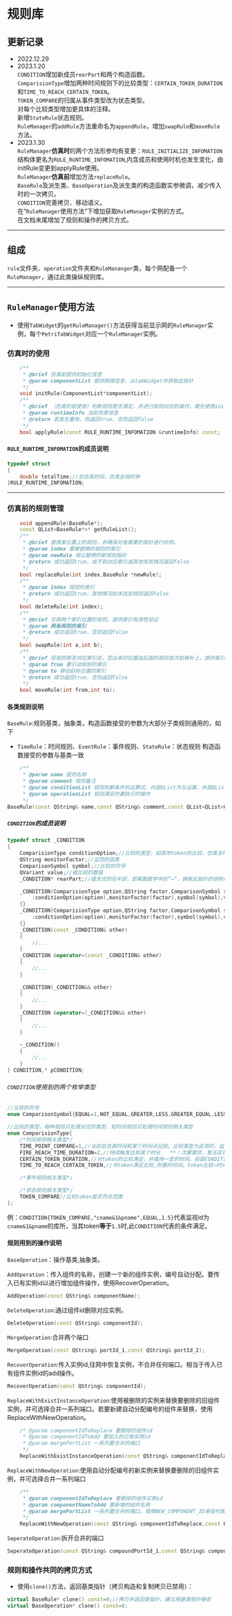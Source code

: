 # 规则库
## 更新记录
* 2022.12.29 
* 2023.1.20  
  `CONDITION`增加新成员`rearPart`和两个构造函数。<br>`ComparisionType`增加两种时间规则下的比较类型：`CERTAIN_TOKEN_DURATION`和`TIME_TO_REACH_CERTAIN_TOKEN`。<br>`TOKEN_COMPARE`的归属从事件类型改为状态类型。<br>对每个比较类型增加更具体的注释。<br>新增`StateRule`状态规则。<br>`RuleManager`的`addRule`方法重命名为`appendRule`，增加`swapRule`和`moveRule`方法。
* 2023.1.30
  <br>`RuleManager`**仿真时**的两个方法形参均有变更：`RULE_INITIALIZE_INFOMATION`结构体更名为`RULE_RUNTIME_INFOMATION`,内含成员和使用时机也发生变化，由initRule变更到applyRule使用。<br>`RuleManager`**仿真前**增加方法`replaceRule`。<br>`BaseRule`及派生类、`BaseOperation`及派生类的构造函数实参微调，减少传入时的一次拷贝。<br>`CONDITION`完善拷贝、移动语义。<br>在“`RuleManager`使用方法”下增加获取`RuleManager`实例的方式。<br>在文档末尾增加了规则和操作的拷贝方式。
---
## 组成
`rule`文件夹、`operation`文件夹和`RuleMananger`类，每个网配备一个`RuleManager`，通过此类操纵规则库。
***
## `RuleManager`使用方法
* 使用`TabWidget`的`getRuleManager()`方法获得当前显示网的`RuleManager`实例，每个`PetriTabWidget`对应一个`RuleManager`实例。
### 仿真时的使用
```C++
    /**
     * @brief 仿真前提供初始化信息
     * @param componentList 提供网络信息，从tabWidget中获取此指针
     */
    void initRule(ComponentList*componentList);
    /**
     * @brief （仿真阶段使用）判断规则是否满足，并进行规则对应的操作，需先使用initRule提供仿真相关信息
     * @param runtimeInfo 当前仿真信息
     * @return 若发生重构，则返回true，否则返回false
     */
    bool applyRule(const RULE_RUNTIME_INFOMATION &runtimeInfo) const;
```
#### `RULE_RUNTIME_INFOMATION`的成员说明
```C++
typedef struct
{
    double totalTime;//总仿真时间、仿真全局时钟
}RULE_RUNTIME_INFOMATION;
```
---
### 仿真前的规则管理
```C++
    void appendRule(BaseRule*);
    const QList<BaseRule*>* getRuleList();
    /**
     * @brief 替换某位置上的规则，并确保对有需要的指针进行析构。
     * @param index 要被替换的规则的索引
     * @param newRule 用以替换的新规则指针
     * @return 成功返回true，找不到对应索引或其他失败情况返回false
     */
    bool replaceRule(int index,BaseRule *newRule);
    /**
     * @param index 规则的索引
     * @return 成功返回true，其他情况如未找到规则返回false
     */
    bool deleteRule(int index);
    /**
     * @brief 交换两个索引位置的规则，提供索引有效性验证
     * @param 两条规则的索引
     * @return 成功返回true，否则返回false
     */
    bool swapRule(int a,int b);
    /**
     * @brief 将规则移至对应索引处，空出来的位置由后面的规则依次前移补上，提供索引有效性验证
     * @param from 要引动规则的索引
     * @param to 移动目标位置的索引
     * @return 成功返回true，否则返回false
     */
    bool moveRule(int from,int to);
```
#### 各类规则说明
`BaseRule`:规则基类，抽象类，构造函数接受的参数为大部分子类规则通用的，如下
* `TimeRule`：时间规则、`EventRule`：事件规则、`StateRule`：状态规则 构造函数接受的参数与基类一致
```C++
    /**
     * @param name 规则名称
     * @param comment 规则备注
     * @param conditionList 规则判断条件的运算式，内层QList为与运算，外层QList为或运算
     * @param operationList 规则满足时要执行的操作
     */
BaseRule(const QString& name,const QString& comment,const QList<QList<CONDITION> >& conditionList,const QList<BaseOperation* >&operationList);
```
##### `CONDITION`的成员说明
```C++
typedef struct _CONDITION
{
    ComparisionType conditionOption;//比较的类型，如库所token的比较，仿真总时间的比较
    QString monitorFactor;//监控的因素
    ComparisonSymbol symbol;//比较的符号
    QVariant value;//被比较的数值
    _CONDITION* rearPart;//蕴含式的后半部，即离散数学中的“→”，拥有此指针的结构体为前半部，用于“位置的token值在一个数值范围的维持时间”这种前一个条件满足后才监测后一个因素的规则类型

    _CONDITION(ComparisionType option,QString factor,ComparisonSymbol symbol,QVariant value)
        :conditionOption(option),monitorFactor(factor),symbol(symbol),value(value),rearPart(nullptr)
    {}
    _CONDITION(ComparisionType option,QString factor,ComparisonSymbol symbol,QVariant value,_CONDITION* rp)
        :conditionOption(option),monitorFactor(factor),symbol(symbol),value(value),rearPart(rp)
    {}
    _CONDITION(const _CONDITION& other)
    {
        //...
    }
    _CONDITION &operator=(const _CONDITION& other)
    {
        //...
    }

    _CONDITION(_CONDITION&& other)
    {
        //...
    }
    _CONDITION &operator=(_CONDITION&& other)
    {
        //...
    }

    ~_CONDITION()
    {
        //...
    }
} CONDITION,* pCONDITION;
```
###### `CONDITION`使用到的两个枚举类型
```C++
//比较的符号
enum ComparisonSymbol{EQUAL=1,NOT_EQUAL,GREATER,LESS,GREATER_EQUAL,LESS_EQUAL};

//比较的类型，每种规则只处理对应的类型，如时间规则只处理时间规则相关类型
enum ComparisionType{
    /*时间规则相关类型*/
    TIME_POINT_COMPARE=1,//当前总仿真时间和某个时间点比较。比较类型为此项时，监控因素将忽略，可填空字符串。比较形式如下：<当前时间点><比较符号><被比较的数值>
    FIRE_REACH_TIME_DURATION=2,//持续触发达到某个时长   **！次要需求，暂无实现！**
    CERTAIN_TOKEN_DURATION,//对token的比较满足，并维持一定的时间。前部CONDITION为token比较，后部为时间比较（监控因素将忽略），即：token比较→时间比较
    TIME_TO_REACH_CERTAIN_TOKEN,//令token满足比较,所需的时间。token比较→时间比较（后部的监控因素将忽略）

    /*事件规则相关类型*/

    /*状态规则相关类型*/
    TOKEN_COMPARE//比较token是否符合范围
};
```
例：`CONDITION{TOKEN_COMPARE,"cname&1&pname",EQUAL,1.5}`代表监视id为`cname&1&pname`的库所，当其token**等于**`1.5`时,此`CONDITION`代表的条件满足。
#### 规则用到的操作说明
`BaseOperation`：操作基类,抽象类。

`AddOperation`：传入组件的名称，创建一个新的组件实例，编号自动分配。要传入已有实例id以进行增加组件操作，使用RecoverOperation。
```C++
AddOperation(const QString& componentName);
```
`DeleteOperation`:通过组件id删除对应实例。
```C++
DeleteOperation(const QString& componentId);
```
`MergeOperation`:合并两个端口
```C++
MergeOperation(const QString& portId_1,const QString& portId_2);
```
`RecoverOperation`:传入实例id,往网中恢复实例，不合并任何端口。相当于传入已有组件实例id的add操作。
```C++
RecoverOperation(const QString& componentId);
```
`ReplaceWithExistInstanceOperation`:使用被删除的实例来替换要删除的旧组件实例，并可选择合并一系列端口。若要新建自动分配编号的组件来替换，使用ReplaceWithNewOperation。
```C++
    /* @param componentIdToReplace 要删除的组件id
     * @param componentIdToAdd 要加入的已有实例id
     * @param mergePortList 一系列要合并的端口
     */
    ReplaceWithExistInstanceOperation(const QString& componentIdToReplace,const QString& componentIdToAdd,const QList<QPair<QString,QString> >&mergePortList);
```
`ReplaceWithNewOperation`:使用自动分配编号的新实例来替换要删除的旧组件实例，并可选择合并一系列端口
```C++
    /**
     * @param componentIdToReplace 要删除的组件实例id
     * @param componentNameToAdd 要新增的组件名称
     * @param mergePortList 一系列要合并的端口，使用NEW_COMPONENT_ID来指代新增组件的id，例：NEW_COMPONENT_ID+"&"+placeName
     */
    ReplaceWithNewOperation(const QString& componentIdToReplace,const QString& componentNameToAdd,const QList<QPair<QString,QString> >& mergePortList);
```
`SeperateOperation`:拆开合并的端口
```C++
SeperateOperation(const QString& compoundPortId_1,const QString& compoundPortId_2);
```
### 规则和操作共同的拷贝方式
* 使用`clone()`方法，返回基类指针（拷贝构造和复制拷贝已禁用）：
```C++
virtual BaseRule* clone() const=0;//拷贝并返回类指针，建议用基类指针接收
virtual BaseOperation* clone() const=0;
```